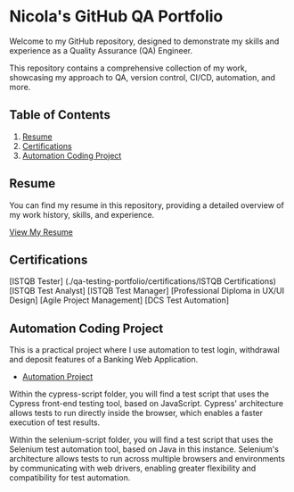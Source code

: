 # Nicola's GitHub QA Portfolio

Welcome to my GitHub repository, designed to demonstrate my skills and experience as a Quality Assurance (QA) Engineer. 

This repository contains a comprehensive collection of my work, showcasing my approach to QA, version control, CI/CD, automation, and more.

## Table of Contents

1. [Resume](#resume)
2. [Certifications](#certifications)
3. [Automation Coding Project](#automation-coding-project)


## Resume

You can find my resume in this repository, providing a detailed overview of my work history, skills, and experience.

[View My Resume](./resume.md)  <!-- Or link to a PDF: ./Resume.pdf -->


## Certifications
[ISTQB Tester] (./qa-testing-portfolio/certifications/ISTQB Certifications)
[ISTQB Test Analyst]
[ISTQB Test Manager]
[Professional Diploma in UX/UI Design]
[Agile Project Management]
[DCS Test Automation]

## Automation Coding Project

This is a practical project where I use automation to test login, withdrawal and deposit features of a Banking Web Application.

 - [Automation Project](https://github.com/bennhub/GitHub-QA-Portfolio/tree/main/Automation-Project)
 
Within the cypress-script folder, you will find a test script that uses the Cypress front-end testing tool, based on JavaScript. 
Cypress' architecture allows tests to run directly inside the browser, which enables a faster execution of test results.

Within the selenium-script folder, you will find a test script that uses the Selenium test automation tool, based on Java in this instance. 
Selenium's architecture allows tests to run across multiple browsers and environments by communicating with web drivers, enabling greater flexibility and compatibility for test automation.

